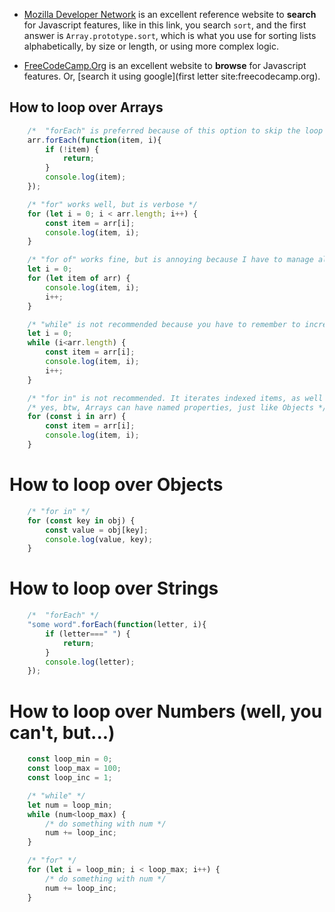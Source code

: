 * [Mozilla Developer Network](https://developer.mozilla.org/en-US/search?q=sort&topic=api&topic=css&topic=canvas&topic=html&topic=http&topic=js&topic=mobile&topic=apps&topic=svg&topic=webdev&topic=standards&topic=webext&topic=webgl) is an excellent reference website to **search** for Javascript features, like in this link, you search `sort`, and the first answer is `Array.prototype.sort`, which is what you use for sorting lists alphabetically, by size or length, or using more complex logic.

* [FreeCodeCamp.Org](https://guide.freecodecamp.org/miscellaneous/capitalize-the-first-letter-of-a-string/) is an excellent website to **browse** for Javascript features. Or, [search it using google](first letter site:freecodecamp.org).


## How to loop over Arrays  
```javascript  
    /*  "forEach" is preferred because of this option to skip the loop item */  
    arr.forEach(function(item, i){  
        if (!item) {  
            return;  
        }  
        console.log(item);  
    });  
```  
```javascript  
    /* "for" works well, but is verbose */  
    for (let i = 0; i < arr.length; i++) {  
        const item = arr[i];  
        console.log(item, i);  
    }  
```  
```javascript  
    /* "for of" works fine, but is annoying because I have to manage all my own variables */  
    let i = 0;  
    for (let item of arr) {  
        console.log(item, i);  
        i++;  
    }  
```  
```javascript  
    /* "while" is not recommended because you have to remember to increment the index */  
    let i = 0;  
    while (i<arr.length) {  
        const item = arr[i];  
        console.log(item, i);  
        i++;  
    }  
```  
```javascript  
    /* "for in" is not recommended. It iterates indexed items, as well as named properties! */  
    /* yes, btw, Arrays can have named properties, just like Objects */  
    for (const i in arr) {  
        const item = arr[i];  
        console.log(item, i);  
    }  
```  
##  
# How to loop over Objects  
```javascript  
    /* "for in" */  
    for (const key in obj) {  
        const value = obj[key];  
        console.log(value, key);  
    }  
```  
##  
# How to loop over Strings  
```javascript  
    /*  "forEach" */  
    "some word".forEach(function(letter, i){  
        if (letter===" ") {  
            return;  
        }  
        console.log(letter);  
    });  
```  
##  
# How to loop over Numbers (well, you can't, but...)  
```javascript  
    const loop_min = 0;  
    const loop_max = 100;  
    const loop_inc = 1;  
```  
```javascript  
    /* "while" */  
    let num = loop_min;  
    while (num<loop_max) {  
        /* do something with num */  
        num += loop_inc;  
    }  
```  
```javascript  
    /* "for" */  
    for (let i = loop_min; i < loop_max; i++) {  
        /* do something with num */  
        num += loop_inc;  
    }  
```